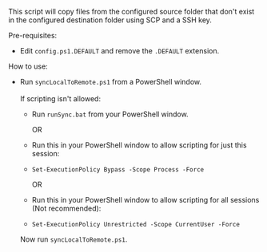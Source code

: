 This script will copy files from the configured source folder that don't exist in the configured destination folder using SCP and a SSH key.

Pre-requisites:

- Edit `config.ps1.DEFAULT` and remove the `.DEFAULT` extension.

How to use:

- Run `syncLocalToRemote.ps1` from a PowerShell window.\
  \
   If scripting isn't allowed:

  - Run `runSync.bat` from your PowerShell window.

    OR

  - Run this in your PowerShell window to allow scripting for just this session:
  - `Set-ExecutionPolicy Bypass -Scope Process -Force`

    OR

  - Run this in your PowerShell window to allow scripting for all sessions (Not recommended):
  - `Set-ExecutionPolicy Unrestricted -Scope CurrentUser -Force`

  Now run `syncLocalToRemote.ps1`.
